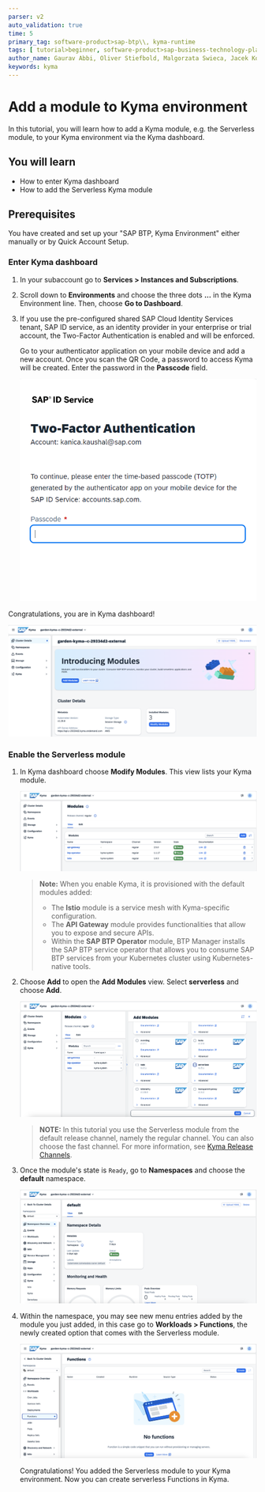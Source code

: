```yaml
---
parser: v2
auto_validation: true
time: 5
primary_tag: software-product>sap-btp\\, kyma-runtime
tags: [ tutorial>beginner, software-product>sap-business-technology-platform]
author_name: Gaurav Abbi, Oliver Stiefbold, Malgorzata Swieca, Jacek Konopelski
keywords: kyma
---
```


# Add a module to Kyma environment

<!-- description -->In this tutorial, you will learn how to add a Kyma module, e.g. the Serverless module, to your Kyma environment via the Kyma dashboard. 

## You will learn

  - How to enter Kyma dashboard
  - How to add the Serverless Kyma module

## Prerequisites

You have created and set up your "SAP BTP, Kyma Environment" either manually or by Quick Account Setup.

### Enter Kyma dashboard

1. In your subaccount go to **Services > Instances and Subscriptions**.

2. Scroll down to **Environments** and choose the three dots **...** in the Kyma Environment line. Then, choose **Go to Dashboard**.

3. If you use the pre-configured shared SAP Cloud Identity Services tenant, SAP ID service, as an identity provider in your enterprise or trial account, the Two-Factor Authentication is enabled and will be enforced.

    Go to your authenticator application on your mobile device and add a new account. Once you scan the QR Code, a password to access Kyma will be created. Enter the password in the **Passcode** field.

    ![Enter your authenticator app password](kyma_2fa.png)

Congratulations, you are in Kyma dashboard!

![Your Kyma Dasboard, Cluster Details](kyma_dashboard.png)

### Enable the Serverless module

1. In Kyma dashboard choose **Modify Modules**. This view lists your Kyma module.

    ![Your Kyma Dasboard, Cluster Details](kyma_modules.png)

    > **Note:** When you enable Kyma, it is provisioned with the default modules added:
    > - The **Istio** module is a service mesh with Kyma-specific configuration.
    > - The **API Gateway** module provides functionalities that allow you to expose and secure APIs.
    > - Within the **SAP BTP Operator** module, BTP Manager installs the SAP BTP service operator that allows you to consume SAP BTP services from your Kubernetes cluster using Kubernetes-native tools.

2. Choose **Add** to open the **Add Modules** view. Select **serverless** and choose **Add**.

   ![Browsing modules](add_module.png)

    > **NOTE:** In this tutorial you use the Serverless module from the default release channel, namely the regular channel. You can also choose the fast channel. For more information, see [Kyma Release Channels](https://help.sap.com/docs/btp/sap-business-technology-platform/kyma-s-modular-approach?locale=en-US).

3. Once the module's state is `Ready`, go to **Namespaces** and choose the **default** namespace.

    ![The Kyma module is ready](default_namespace_selected.png)

4. Within the namespace, you may see new menu entries added by the module you just added, in this case go to **Workloads > Functions**, the newly created option that comes with the Serverless module.

    ![Functions are now available](workloads_functions.png)

    Congratulations! You added the Serverless module to your Kyma environment. Now you can create serverless Functions in Kyma.


